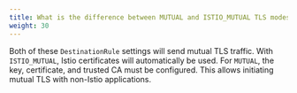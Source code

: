 ```yaml
---
title: What is the difference between MUTUAL and ISTIO_MUTUAL TLS modes?
weight: 30
---
```


Both of these `DestinationRule` settings will send mutual TLS traffic.
With `ISTIO_MUTUAL`, Istio certificates will automatically be used.
For `MUTUAL`, the key, certificate, and trusted CA must be configured.
This allows initiating mutual TLS with non-Istio applications.
